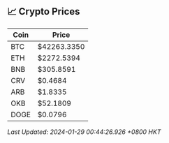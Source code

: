 ## 📈 Crypto Prices

| Coin | Price |
| ---- | ----- |
| BTC | $42263.3350 |
| ETH | $2272.5394 |
| BNB | $305.8591 |
| CRV | $0.4684 |
| ARB | $1.8335 |
| OKB | $52.1809 |
| DOGE | $0.0796 |

_Last Updated: 2024-01-29 00:44:26.926 +0800 HKT_